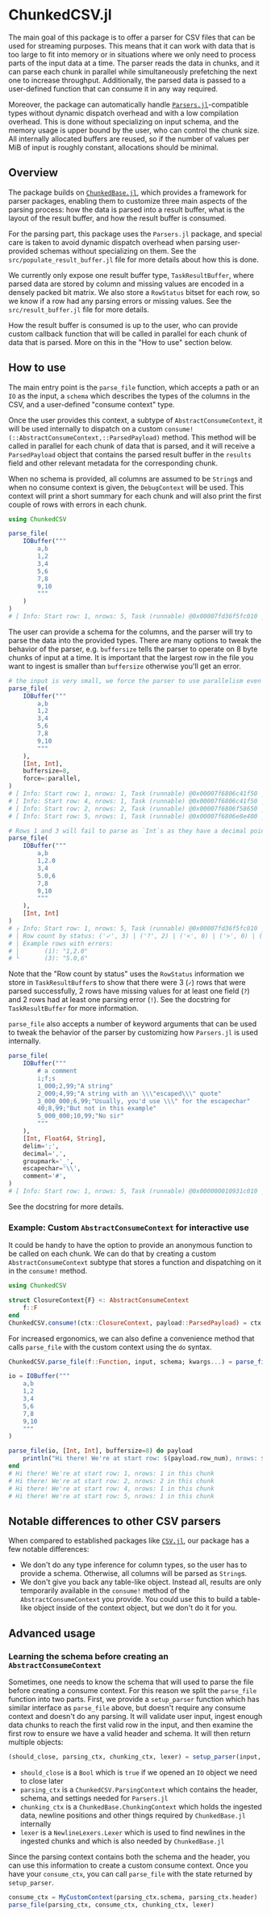 # ChunkedCSV.jl

The main goal of this package is to offer a parser for CSV files that can be used for streaming purposes. 
This means that it can work with data that is too large to fit into memory or in situations where we only need to process parts of the input data at a time. 
The parser reads the data in chunks, and it can parse each chunk in parallel while simultaneously prefetching the next one to increase throughput. 
Additionally, the parsed data is passed to a user-defined function that can consume it in any way required.

Moreover, the package can automatically handle [`Parsers.jl`](https://github.com/JuliaData/Parsers.jl)-compatible types without dynamic dispatch overhead and with a low compilation overhead. 
This is done without specializing on input schema, and the memory usage is upper bound by the user, who can control the chunk size. 
All internally allocated buffers are reused, so if the number of values per MiB of input is roughly constant, allocations should be minimal.

## Overview

The package builds on [`ChunkedBase.jl`](https://github.com/JuliaData/ChunkedBase.jl), which provides a framework for parser packages, enabling them to customize three main aspects of the parsing process: how the data is parsed into a result buffer, what is the layout of the result buffer, and how the result buffer is consumed.

For the parsing part, this package uses the `Parsers.jl` package, and special care is taken to avoid dynamic dispatch overhead when parsing user-provided schemas without specializing on them. 
See the `src/populate_result_buffer.jl` file for more details about how this is done.

We currently only expose one result buffer type, `TaskResultBuffer`, where parsed data are stored by column and missing values are encoded in a densely packed bit matrix. 
We also store a `RowStatus` bitset for each row, so we know if a row had any parsing errors or missing values. 
See the `src/result_buffer.jl` file for more details.

How the result buffer is consumed is up to the user, who can provide custom callback function that will be called in parallel for each chunk of data that is parsed. More on this in the "How to use" section below.

## How to use

The main entry point is the `parse_file` function, which accepts a path or an `IO` as the input, a `schema` which describes the types of the columns in the CSV, and a user-defined "consume context" type.

Once the user provides this context, a subtype of `AbstractConsumeContext`, it will be used internally to dispatch on a custom `consume!(::AbstractConsumeContext,::ParsedPayload)` method. 
This method will be called in parallel for each chunk of data that is parsed, and it will receive a `ParsedPayload` object that contains the parsed result buffer in the `results` field and other relevant metadata for the corresponding chunk.

When no schema is provided, all columns are assumed to be `String`s and when no consume context is given, the `DebugContext` will be used. 
This context will print a short summary for each chunk and will also print the first couple of rows with errors in each chunk.

```julia
using ChunkedCSV

parse_file(
    IOBuffer("""
        a,b
        1,2
        3,4
        5,6
        7,8
        9,10
        """
    )
)
# [ Info: Start row: 1, nrows: 5, Task (runnable) @0x00007fd36f5fc010 ❚
```

The user can provide a schema for the columns, and the parser will try to parse the data into the provided types. 
There are many options to tweak the behavior of the parser, e.g. `buffersize` tells the parser to operate on 8 byte chunks of input at a time. 
It is important that the largest row in the file you want to ingest is smaller than `buffersize` otherwise you'll get an error.

```julia
# the input is very small, we force the parser to use parallelism even if it is not needed
parse_file(
    IOBuffer("""
        a,b
        1,2
        3,4
        5,6
        7,8
        9,10
        """
    ), 
    [Int, Int], 
    buffersize=8, 
    force=:parallel,
)
# [ Info: Start row: 1, nrows: 1, Task (runnable) @0x00007f6806c41f50 ❚
# [ Info: Start row: 4, nrows: 1, Task (runnable) @0x00007f6806c41f50 ❚
# [ Info: Start row: 2, nrows: 2, Task (runnable) @0x00007f6806f58650 ❚
# [ Info: Start row: 5, nrows: 1, Task (runnable) @0x00007f6806e8e400 ❚

# Rows 1 and 3 will fail to parse as `Int`s as they have a decimal point
parse_file(
    IOBuffer("""
        a,b
        1,2.0
        3,4
        5.0,6
        7,8
        9,10
        """
    ),
    [Int, Int]
)
# ┌ Info: Start row: 1, nrows: 5, Task (runnable) @0x00007fd36f5fc010 ❚
# │ Row count by status: ('✓', 3) | ('?', 2) | ('<', 0) | ('>', 0) | ('!', 2) | ('T', 0) | ('#', 0)
# │ Example rows with errors:
# │       (1): "1,2.0"
# └       (3): "5.0,6"
```
Note that the "Row count by status" uses the `RowStatus` information we store in `TaskResultBuffer`s to show that there were 3 (`✓`) rows that were parsed successfully, 2 rows have missing values for at least one field (`?`) and 2 rows had at least one parsing error (`!`). 
See the docstring for `TaskResultBuffer` for more information.

`parse_file` also accepts a number of keyword arguments that can be used to tweak the behavior of the parser by customizing how `Parsers.jl` is used internally.

```julia
parse_file(
    IOBuffer("""
        # a comment
        i;f;s
        1_000;2,99;"A string"
        2_000;4,99;"A string with an \\\"escaped\\\" quote"
        3_000_000;6,99;"Usually, you'd use \\\" for the escapechar"
        40;8,99;"But not in this example"
        5_000_000;10,99;"No sir"
        """
    ),
    [Int, Float64, String],
    delim=';',
    decimal=',',
    groupmark='_',
    escapechar='\\',
    comment='#',
)
# [ Info: Start row: 1, nrows: 5, Task (runnable) @0x000000010931c010 ❚
```
See the docstring for more details.

### Example: Custom `AbstractConsumeContext` for interactive use

It could be handy to have the option to provide an anonymous function to be called on each chunk. 
We can do that by creating a custom `AbstractConsumeContext` subtype that stores a function and dispatching on it in the `consume!` method.

```julia
using ChunkedCSV

struct ClosureContext{F} <: AbstractConsumeContext
    f::F
end
ChunkedCSV.consume!(ctx::ClosureContext, payload::ParsedPayload) = ctx.f(payload)
```
For increased ergonomics, we can also define a convenience method that calls `parse_file` with the custom context using the `do` syntax.

```julia
ChunkedCSV.parse_file(f::Function, input, schema; kwargs...) = parse_file(input, schema, ClosureContext(f); kwargs...)

io = IOBuffer("""
    a,b
    1,2
    3,4
    5,6
    7,8
    9,10
    """
)

parse_file(io, [Int, Int], buffersize=8) do payload
    println("Hi there! We're at start row: $(payload.row_num), nrows: $(payload.len) in this chunk")
end
# Hi there! We're at start row: 1, nrows: 1 in this chunk
# Hi there! We're at start row: 2, nrows: 2 in this chunk
# Hi there! We're at start row: 4, nrows: 1 in this chunk
# Hi there! We're at start row: 5, nrows: 1 in this chunk
```

## Notable differences to other CSV parsers

When compared to established packages like [`CSV.jl`](https://github.com/JuliaData/CSV.jl), our package has a few notable differences:
* We don't do any type inference for column types, so the user has to provide a schema. Otherwise, all columns will be parsed as `String`s.
* We don't give you back any table-like object. Instead all, results are only temporarily available in the `consume!` method of the `AbstractConsumeContext` you provide. You could use this to build a table-like object inside of the context object, but we don't do it for you.

## Advanced usage

### Learning the schema before creating an `AbstractConsumeContext`

Sometimes, one needs to know the schema that will used to parse the file before creating a consume context. For this reason we split the `parse_file` function into two parts.
First, we provide a `setup_parser` function which has similar interface as `parse_file` above, but doesn't require any consume context and doesn't do any parsing. 
It will validate user input, ingest enough data chunks to reach the first valid row in the input, and then examine the first row to ensure we have a valid header and schema. 
It will then return multiple objects:
```julia
(should_close, parsing_ctx, chunking_ctx, lexer) = setup_parser(input, schema; kwargs...)
```
- `should_close` is a `Bool` which is `true` if we opened an `IO` object we need to close later
- `parsing_ctx` is a `ChunkedCSV.ParsingContext` which contains the header, schema, and settings needed for `Parsers.jl`
- `chunking_ctx` is a `ChunkedBase.ChunkingContext` which holds the ingested data, newline positions and other things required by `ChunkedBase.jl` internally
- `lexer` is a `NewlineLexers.Lexer` which is used to find newlines in the ingested chunks and which is also needed by `ChunkedBase.jl`

Since the parsing context contains both the schema and the header, you can use this information to create a custom consume context.
Once you have your `consume_ctx`, you can call `parse_file` with the state returned by `setup_parser`.
```julia
consume_ctx = MyCustomContext(parsing_ctx.schema, parsing_ctx.header)
parse_file(parsing_ctx, consume_ctx, chunking_ctx, lexer)
```

